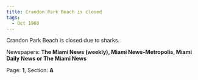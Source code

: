 ```yaml
---  
title: Crandon Park Beach is closed  
tags:  
  - Oct 1960  
---  
```

  
Crandon Park Beach is closed due to sharks.  
  
Newspapers: **The Miami News (weekly), Miami News-Metropolis, Miami Daily News or The Miami News**  
  
Page: **1**, Section: **A** 
